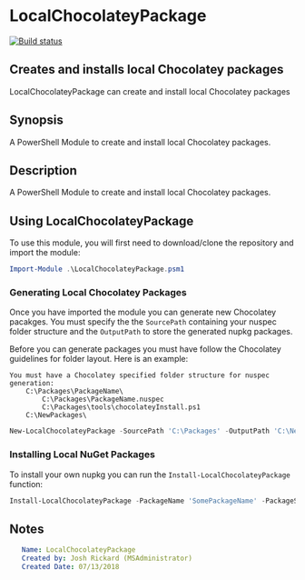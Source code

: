 # LocalChocolateyPackage

[![Build status](https://ci.appveyor.com/api/projects/status/7yb9er834qod0xvw?svg=true)](https://ci.appveyor.com/project/MSAdministrator/localchocolateypackage)

## Creates and installs local Chocolatey packages

LocalChocolateyPackage can create and install local Chocolatey packages

## Synopsis

A PowerShell Module to create and install local Chocolatey packages.

## Description

A PowerShell Module to create and install local Chocolatey packages.

## Using LocalChocolateyPackage

To use this module, you will first need to download/clone the repository and import the module:

```powershell
Import-Module .\LocalChocolateyPackage.psm1
```

### Generating Local Chocolatey Packages

Once you have imported the module you can generate new Chocolatey pacakges.  You must specify the the `SourcePath` containing your nuspec folder structure and the `OutputPath` to store the generated nupkg packages.

Before you can generate packages you must have follow the Chocolatey guidelines for folder layout.  Here is an example:

```text
You must have a Chocolatey specified folder structure for nuspec generation:
    C:\Packages\PackageName\
        C:\Packages\PackageName.nuspec
        C:\Packages\tools\chocolateyInstall.ps1
    C:\NewPackages\
```

```powershell
New-LocalChocolateyPackage -SourcePath 'C:\Packages' -OutputPath 'C:\NewPackages'
```

### Installing Local NuGet Packages

To install your own nupkg you can run the `Install-LocalChocolateyPackage` function:

```powershell
Install-LocalChocolateyPackage -PackageName 'SomePackageName' -PackageSource 'C:\some\path_to_folder_containing_packages'
```

## Notes

```yaml
   Name: LocalChocolateyPackage
   Created by: Josh Rickard (MSAdministrator)
   Created Date: 07/13/2018
```